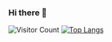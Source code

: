 ### Hi there 👋

<!--
**IUana/IUana** is a ✨ _special_ ✨ repository because its `README.md` (this file) appears on your GitHub profile.

Here are some ideas to get you started:

- 🔭 I’m currently working on ...
- 🌱 I’m currently learning ...
- 👯 I’m looking to collaborate on ...
- 🤔 I’m looking for help with ...
- 💬 Ask me about ...
- 📫 How to reach me: ...
- 😄 Pronouns: ...
- ⚡ Fun fact: ...
-->
![Visitor Count](https://profile-counter.glitch.me/IUana/count.svg)
[![Top Langs](https://github-readme-stats.vercel.app/api/top-langs/?username=IUana)](https://github.com/IUana/github-readme-stats)
